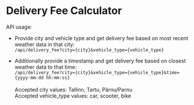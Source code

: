 # Delivery Fee Calculator

API usage: 
 * Provide city and vehicle type and get delivery fee based on most recent weather data in that city:\
```/api/delivery_fee?city={city}&vehicle_type={vehicle_type}```

 * Additionally provide a timestamp and get delivery fee based on closest weather data to that time:\
```/api/delivery_fee?city={city}&vehicle_type={vehicle_type}&time={yyyy-mm-dd hh:mm:ss}```\
\
Accepted city values: Tallinn, Tartu, Pärnu/Parnu\
Accepted vehicle_type values: car, scooter, bike

